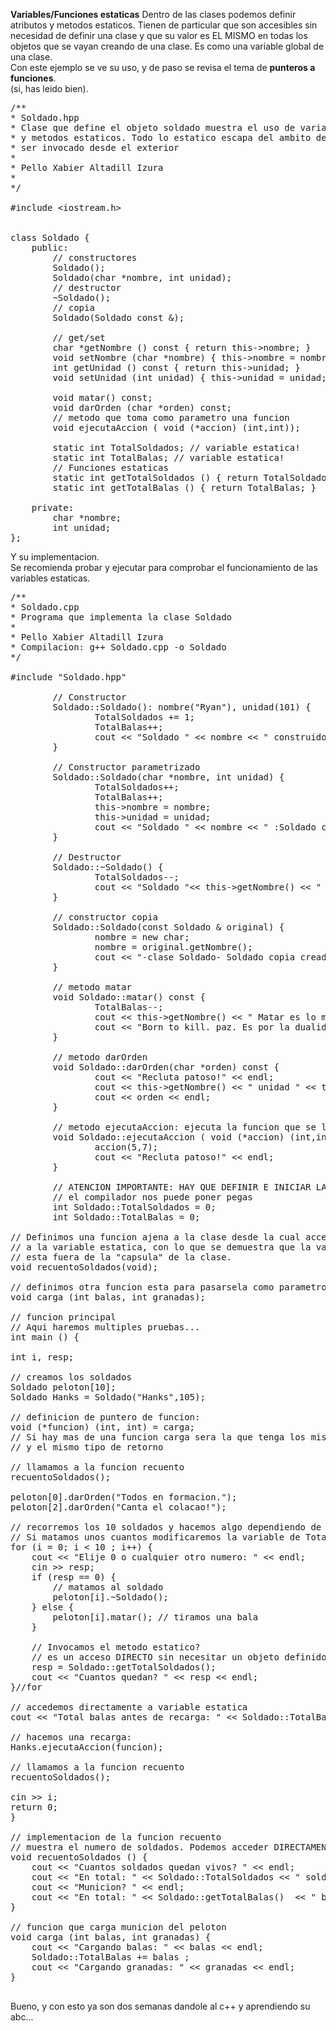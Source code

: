 <b>Variables/Funciones estaticas</b>
Dentro de las clases podemos definir atributos y metodos estaticos. 
Tienen de particular que son accesibles sin necesidad de definir una clase
y que su valor es EL MISMO en todas los objetos que se vayan creando de una clase.
Es como una variable global de una clase.
<br>
Con este ejemplo se ve su uso, y de paso se revisa el tema de <b>punteros a funciones</b>.
<br>(si, has leido bien).
<pre>
/**
* Soldado.hpp
* Clase que define el objeto soldado muestra el uso de variables estaticas
* y metodos estaticos. Todo lo estatico escapa del ambito de la clase y puede
* ser invocado desde el exterior
*
* Pello Xabier Altadill Izura
*
*/

#include &lt;iostream.h&gt;


class Soldado {
    public:
        // constructores
        Soldado();
        Soldado(char *nombre, int unidad);
        // destructor
        ~Soldado();
        // copia
        Soldado(Soldado const &);

        // get/set
        char *getNombre () const { return this->nombre; }
        void setNombre (char *nombre) { this->nombre = nombre; }
        int getUnidad () const { return this->unidad; }
        void setUnidad (int unidad) { this->unidad = unidad; }
        
        void matar() const;
        void darOrden (char *orden) const;
        // metodo que toma como parametro una funcion
        void ejecutaAccion ( void (*accion) (int,int));
        
        static int TotalSoldados; // variable estatica!
        static int TotalBalas; // variable estatica!
        // Funciones estaticas
        static int getTotalSoldados () { return TotalSoldados; }
        static int getTotalBalas () { return TotalBalas; }
    
    private:
        char *nombre;
        int unidad;
};
</pre>
Y su implementacion. <br>
Se recomienda probar y ejecutar para comprobar el funcionamiento
de las variables estaticas.
<pre>
/**
* Soldado.cpp
* Programa que implementa la clase Soldado
* 
* Pello Xabier Altadill Izura
* Compilacion: g++ Soldado.cpp -o Soldado
*/

#include "Soldado.hpp"

        // Constructor
        Soldado::Soldado(): nombre("Ryan"), unidad(101) {
                TotalSoldados += 1;
                TotalBalas++;
                cout &lt;&lt; "Soldado " &lt;&lt; nombre &lt;&lt; " construido. Unidad: " &lt;&lt; unidad &lt;&lt; endl;
        }

        // Constructor parametrizado
        Soldado::Soldado(char *nombre, int unidad) {
                TotalSoldados++;
                TotalBalas++;
                this->nombre = nombre;
                this->unidad = unidad;
                cout &lt;&lt; "Soldado " &lt;&lt; nombre &lt;&lt; " :Soldado construido." &lt;&lt; endl;
        }
        
        // Destructor
        Soldado::~Soldado() {
                TotalSoldados--;
                cout &lt;&lt; "Soldado "&lt;&lt; this->getNombre() &lt;&lt; " destruido."&lt;&lt; endl;
        }
        
        // constructor copia
        Soldado::Soldado(const Soldado & original) {
                nombre = new char;
                nombre = original.getNombre();
                cout &lt;&lt; "-clase Soldado- Soldado copia creada."&lt;&lt; endl;
        }
        
        // metodo matar
        void Soldado::matar() const {
                TotalBalas--;
                cout &lt;&lt; this->getNombre() &lt;&lt; " Matar es lo mio " &lt;&lt; endl;
                cout &lt;&lt; "Born to kill. paz. Es por la dualidad de Kant" &lt;&lt; endl;
        }
        
        // metodo darOrden
        void Soldado::darOrden(char *orden) const {
                cout &lt;&lt; "Recluta patoso!" &lt;&lt; endl;    
                cout &lt;&lt; this->getNombre() &lt;&lt; " unidad " &lt;&lt; this->getUnidad() &lt;&lt; " ordena: ";
                cout &lt;&lt; orden &lt;&lt; endl;
        }

        // metodo ejecutaAccion: ejecuta la funcion que se le pasa como parametro
        void Soldado::ejecutaAccion ( void (*accion) (int,int)) {
                accion(5,7);
                cout &lt;&lt; "Recluta patoso!" &lt;&lt; endl;    
        }        
        
        // ATENCION IMPORTANTE: HAY QUE DEFINIR E INICIAR LAS VARIABLES ESTATICA SI NO
        // el compilador nos puede poner pegas
        int Soldado::TotalSoldados = 0;
        int Soldado::TotalBalas = 0;

// Definimos una funcion ajena a la clase desde la cual accederemos
// a la variable estatica, con lo que se demuestra que la variable estatica
// esta fuera de la "capsula" de la clase.
void recuentoSoldados(void);

// definimos otra funcion esta para pasarsela como parametro a un metodo de la clase
void carga (int balas, int granadas);

// funcion principal
// Aqui haremos multiples pruebas...
int main () { 

int i, resp;

// creamos los soldados
Soldado peloton[10];
Soldado Hanks = Soldado("Hanks",105);

// definicion de puntero de funcion:
void (*funcion) (int, int) = carga; 
// Si hay mas de una funcion carga sera la que tenga los mismos parametros
// y el mismo tipo de retorno

// llamamos a la funcion recuento
recuentoSoldados();

peloton[0].darOrden("Todos en formacion.");
peloton[2].darOrden("Canta el colacao!");

// recorremos los 10 soldados y hacemos algo dependiendo de la entrada
// Si matamos unos cuantos modificaremos la variable de TotalSoldados
for (i = 0; i &lt; 10 ; i++) {
    cout &lt;&lt; "Elije 0 o cualquier otro numero: " &lt;&lt; endl;
    cin &gt;&gt; resp;
    if (resp == 0) {
        // matamos al soldado
        peloton[i].~Soldado();
    } else {
        peloton[i].matar(); // tiramos una bala
    }
    
    // Invocamos el metodo estatico?
    // es un acceso DIRECTO sin necesitar un objeto definido
    resp = Soldado::getTotalSoldados();
    cout &lt;&lt; "Cuantos quedan? " &lt;&lt; resp &lt;&lt; endl;
}//for

// accedemos directamente a variable estatica
cout &lt;&lt; "Total balas antes de recarga: " &lt;&lt; Soldado::TotalBalas &lt;&lt; endl;

// hacemos una recarga:
Hanks.ejecutaAccion(funcion);

// llamamos a la funcion recuento
recuentoSoldados();

cin &gt;&gt; i;
return 0;
}

// implementacion de la funcion recuento
// muestra el numero de soldados. Podemos acceder DIRECTAMENTE a la variable statica
void recuentoSoldados () {
    cout &lt;&lt; "Cuantos soldados quedan vivos? " &lt;&lt; endl;
    cout &lt;&lt; "En total: " &lt;&lt; Soldado::TotalSoldados &lt;&lt; " soldados"&lt;&lt; endl;
    cout &lt;&lt; "Municion? " &lt;&lt; endl;
    cout &lt;&lt; "En total: " &lt;&lt; Soldado::getTotalBalas()  &lt;&lt; " balas" &lt;&lt; endl;
}

// funcion que carga municion del peloton
void carga (int balas, int granadas) {
    cout &lt;&lt; "Cargando balas: " &lt;&lt; balas &lt;&lt; endl;
    Soldado::TotalBalas += balas ;
    cout &lt;&lt; "Cargando granadas: " &lt;&lt; granadas &lt;&lt; endl;
}

</pre>
Bueno, y con esto ya son dos semanas dandole al c++ y aprendiendo su abc...